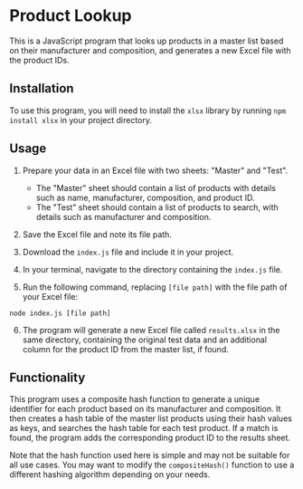 # Product Lookup

This is a JavaScript program that looks up products in a master list based on their manufacturer and composition, and generates a new Excel file with the product IDs.

## Installation

To use this program, you will need to install the `xlsx` library by running `npm install xlsx` in your project directory.

## Usage

1. Prepare your data in an Excel file with two sheets: "Master" and "Test". 
   * The "Master" sheet should contain a list of products with details such as name, manufacturer, composition, and product ID.
   * The "Test" sheet should contain a list of products to search, with details such as manufacturer and composition.

2. Save the Excel file and note its file path.

3. Download the `index.js` file and include it in your project.

4. In your terminal, navigate to the directory containing the `index.js` file.

5. Run the following command, replacing `[file path]` with the file path of your Excel file:

```
node index.js [file path]
```

6. The program will generate a new Excel file called `results.xlsx` in the same directory, containing the original test data and an additional column for the product ID from the master list, if found.

## Functionality

This program uses a composite hash function to generate a unique identifier for each product based on its manufacturer and composition. It then creates a hash table of the master list products using their hash values as keys, and searches the hash table for each test product. If a match is found, the program adds the corresponding product ID to the results sheet. 

Note that the hash function used here is simple and may not be suitable for all use cases. You may want to modify the `compositeHash()` function to use a different hashing algorithm depending on your needs.